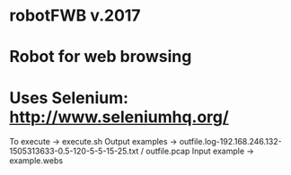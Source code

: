 # robotFWB v.2017
# Robot for web browsing
# Uses Selenium: http://www.seleniumhq.org/

To execute -> execute.sh
Output examples -> outfile.log-192.168.246.132-1505313633-0.5-120-5-5-15-25.txt / outfile.pcap
Input example -> example.webs
